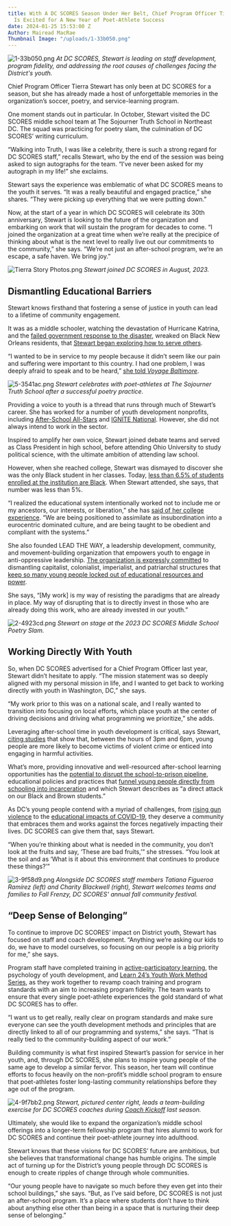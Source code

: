 ```yaml
---
title: With A DC SCORES Season Under Her Belt, Chief Program Officer Tierra Stewart
  Is Excited for A New Year of Poet-Athlete Success
date: 2024-01-25 15:53:00 Z
Author: Mairead MacRae
Thumbnail Image: "/uploads/1-33b050.png"
---
```


![1-33b050.png](/uploads/1-33b050.png)
*At DC SCORES, Stewart is leading on staff development, program fidelity, and addressing the root causes of challenges facing the District's youth.*

Chief Program Officer Tierra Stewart has only been at DC SCORES for a season, but she has already made a host of unforgettable memories in the organization’s soccer, poetry, and service-learning program.

One moment stands out in particular. In October, Stewart visited the DC SCORES middle school team at The Sojourner Truth School in Northeast DC. The squad was practicing for poetry slam, the culmination of DC SCORES’ writing curriculum.

“Walking into Truth, I was like a celebrity, there is such a strong regard for DC SCORES staff,” recalls Stewart, who by the end of the session was being asked to sign autographs for the team. “I’ve never been asked for my autograph in my life!” she exclaims.

Stewart says the experience was emblematic of what DC SCORES means to the youth it serves. “It was a really beautiful and engaged practice,” she shares. “They were picking up everything that we were putting down.”

Now, at the start of a year in which DC SCORES will celebrate its 30th anniversary, Stewart is looking to the future of the organization and embarking on work that will sustain the program for decades to come. “I joined the organization at a great time when we’re really at the precipice of thinking about what is the next level to really live out our commitments to the community,” she says. “We’re not just an after-school program, we’re an escape, a safe haven. We bring joy.”

![Tierra Story Photos.png](/uploads/Tierra%20Story%20Photos.png)
*Stewart joined DC SCORES in August, 2023.*

## Dismantling Educational Barriers

Stewart knows firsthand that fostering a sense of justice in youth can lead to a lifetime of community engagement.

It was as a middle schooler, watching the devastation of Hurricane Katrina, and the [failed government response to the disaster](https://www.govinfo.gov/content/pkg/CRPT-109hrpt377/pdf/CRPT-109hrpt377.pdf), wreaked on Black New Orleans residents, that [Stewart began exploring how to serve others](https://msmagazine.com/2022/06/17/young-black-women-activism-juneteenth/).

“I wanted to be in service to my people because it didn’t seem like our pain and suffering were important to this country. I had one problem, I was deeply afraid to speak and to be heard,” [she told ](https://voyagebaltimore.com/interview/community-highlights-meet-tierra-stewart-of-lead-the-way/)*[Voyage Baltimore](https://voyagebaltimore.com/interview/community-highlights-meet-tierra-stewart-of-lead-the-way/)*.

![5-3541ac.png](/uploads/5-3541ac.png)
*Stewart celebrates with poet-athletes at The Sojourner Truth School after a successful poetry practice.*

Providing a voice to youth is a thread that runs through much of Stewart’s career. She has worked for a number of youth development nonprofits, including [After-School All-Stars](https://afterschoolallstars.org/asas_chapter/washington-d-c/) and [IGNITE National](https://ignitenational.org/). However, she did not always intend to work in the sector.

Inspired to amplify her own voice, Stewart joined debate teams and served as Class President in high school, before attending Ohio University to study political science, with the ultimate ambition of attending law school.

However, when she reached college, Stewart was dismayed to discover she was the only Black student in her classes. Today, [less than 6.5% of students enrolled at the institution are Black](https://datausa.io/profile/university/ohio-university-main-campus). When Stewart attended, she says, that number was less than 5%.

“I realized the educational system intentionally worked not to include me or my ancestors, our interests, or liberation,” she has [said of her college experience](https://voyagebaltimore.com/interview/community-highlights-meet-tierra-stewart-of-lead-the-way/). “We are being positioned to assimilate as insubordination into a eurocentric dominated culture, and are being taught to be obedient and compliant with the systems.”

She also founded LEAD THE WAY, a leadership development, community, and movement-building organization that empowers youth to engage in anti-oppressive leadership. [The organization is expressly committed](https://letsleadtheway.org/about-us) to dismantling capitalist, colonialist, imperialist, and patriarchal structures that [keep so many young people locked out of educational resources and power](https://www.edweek.org/leadership/opinion-stop-talking-about-gaps-in-education-talk-about-harm/2023/08).

She says, “\[My work\] is my way of resisting the paradigms that are already in place. My way of disrupting that is to directly invest in those who are already doing this work, who are already invested in our youth.”

![2-4923cd.png](/uploads/2-4923cd.png)
*Stewart on stage at the 2023 DC SCORES Middle School Poetry Slam.*

## Working Directly With Youth

So, when DC SCORES advertised for a Chief Program Officer last year, Stewart didn’t hesitate to apply. “The mission statement was so deeply aligned with my personal mission in life, and I wanted to get back to working directly with youth in Washington, DC,” she says.

“My work prior to this was on a national scale, and I really wanted to transition into focusing on local efforts, which place youth at the center of driving decisions and driving what programming we prioritize,” she adds.

Leveraging after-school time in youth development is critical, says Stewart, [citing studies](https://dcpolicycenter.wpenginepowered.com/wp-content/uploads/2023/04/OST-report_corrected-2023-09-23.pdf) that show that, between the hours of 3pm and 6pm, young people are more likely to become victims of violent crime or enticed into engaging in harmful activities.

What’s more, providing innovative and well-resourced after-school learning opportunities has the [potential to disrupt the school-to-prison pipeline](https://www.aypf.org/blog/disrupting-the-school-to-prison-pipeline/), educational policies and practices that [funnel young people directly from schooling into incarceration](https://www.aclu.org/documents/what-school-prison-pipeline) and which Stewart describes as “a direct attack on our Black and Brown students.”

As DC’s young people contend with a myriad of challenges, from [rising gun violence](https://www.washingtonpost.com/dc-md-va/2023/08/19/dc-homicides-rising-major-cities/) to the [educational impacts of COVID-19](https://wtop.com/local/2023/03/an-impossible-situation-how-the-pandemic-changed-public-education-for-dc-area-parents-students-and-leaders/), they deserve a community that embraces them and works against the forces negatively impacting their lives. DC SCORES can give them that, says Stewart.

“When you’re thinking about what is needed in the community, you don’t look at the fruits and say, ‘These are bad fruits,’” she stresses. “You look at the soil and as ‘What is it about this environment that continues to produce these things?’”

![3-9f58d9.png](/uploads/3-9f58d9.png)
*Alongside DC SCORES staff members Tatiana Figueroa Ramírez (left) and Charity Blackwell (right), Stewart welcomes teams and families to Fall Frenzy, DC SCORES' annual fall community festival.*

## “Deep Sense of Belonging”

To continue to improve DC SCORES’ impact on District youth, Stewart has focused on staff and coach development. “Anything we’re asking our kids to do, we have to model ourselves, so focusing on our people is a big priority for me,” she says.

Program staff have completed training in [active-participatory learning](https://transform.commons.gc.cuny.edu/2020/12/21/what-is-participatory-or-active-learning/), the psychology of youth development, and [Learn 24’s Youth Work Method Series](https://learn24.dc.gov/page/youth-work-method-series), as they work together to revamp coach training and program standards with an aim to increasing program fidelity. The team wants to ensure that every single poet-athlete experiences the gold standard of what DC SCORES has to offer.

“I want us to get really, really clear on program standards and make sure everyone can see the youth development methods and principles that are directly linked to all of our programming and systems,” she says. “That is really tied to the community-building aspect of our work.”

Building community is what first inspired Stewart’s passion for service in her youth, and, through DC SCORES, she plans to inspire young people of the same age to develop a similar fervor. This season, her team will continue efforts to focus heavily on the non-profit’s middle school program to ensure that poet-athletes foster long-lasting community relationships before they age out of the program.

![4-9f7bb2.png](/uploads/4-9f7bb2.png)
*Stewart, pictured center right, leads a team-building exercise for DC SCORES coaches during [Coach Kickoff](https://www.dcscores.org/blog/2023/09/dc-scores-kicks-off-fall-season-with-coach-training-and-networking) last season.*

Ultimately, she would like to expand the organization’s middle school offerings into a longer-term fellowship program that hires alumni to work for DC SCORES and continue their poet-athlete journey into adulthood.

Stewart knows that these visions for DC SCORES’ future are ambitious, but she believes that transformational change has humble origins. The simple act of turning up for the District’s young people through DC SCORES is enough to create ripples of change through whole communities.

“Our young people have to navigate so much before they even get into their school buildings,” she says. “But, as I’ve said before, DC SCORES is not just an after-school program. It’s a place where students don’t have to think about anything else other than being in a space that is nurturing their deep sense of belonging.”